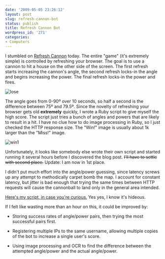 ```yaml
---
date: '2009-05-05 23:26:12'
layout: post
slug: refresh-cannon-bot
status: publish
title: Refresh Cannon Bot
wordpress_id: '271'
categories:
- Computers
---
```


I stumbled on [Refresh Cannon](http://blog.classicalcode.com/?p=471) today. The entire "game" (it's extremely simple) is controlled by refreshing your browser. The goal is to use a cannon to hit a house on the other side of the screen. The first refresh starts increasing the cannon's angle, the second refresh locks-in the angle and begins increasing the power. The final refresh locks-in the power and fires. 

![lose](http://geoff.greer.fm/rambling/wp-content/uploads/2009/05/img.png)

The angle goes from 0-90º over 10 seconds, so half a second is the difference between 75º and 79.5º. Since the novelty of refreshing your browser gets old **extremely** quickly, I wrote a Ruby script to give myself the high score. The script just tries a bunch of angles and powers that are likely to result in a hit. I have no clue how to do image processing in Ruby, so I just checked the HTTP response size. The "Win!" image is usually about 1k larger than the "Miss!" image.

![win1](http://geoff.greer.fm/rambling/wp-content/uploads/2009/05/win1.png)

Unfortunately, it looks like somebody else wrote their own script and started running it several hours before I discovered the blog post. <del>I'll have to settle with second place.</del> Update: I am now in 1st place.

I didn't put much effort into the angle/power guessing, since latency screws up any attempt to methodically carpet bomb the map. I account for constant latency, but jitter is bad enough that trying the same times between HTTP requests will cause the cannonball to land only in the general area intended.

[Here's my script, in case you're curious.](/code/refresh_cannon.rb) Yes yes, I know it's hideous. 

If I felt like wasting more than an hour on this, it could be improved by:


* Storing success rates of angle/power pairs, then trying the most successful pairs first.

* Registering multiple IPs to the same username, allowing multiple copies of the bot to increase a single user's score.

* Using image processing and OCR to find the difference between the attempted angle/power and the actual angle/power.


